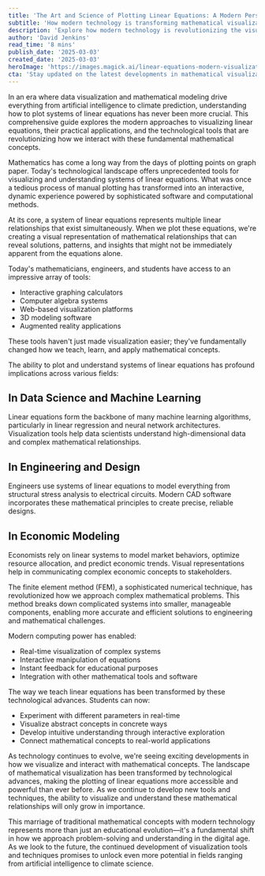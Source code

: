 ```yaml
---
title: 'The Art and Science of Plotting Linear Equations: A Modern Perspective on Mathematical Visualization'
subtitle: 'How modern technology is transforming mathematical visualization'
description: 'Explore how modern technology is revolutionizing the visualization of linear equations, transforming mathematical education and applications across various fields from AI to engineering. Learn about cutting-edge tools and techniques that are making mathematical concepts more accessible and powerful than ever before.'
author: 'David Jenkins'
read_time: '8 mins'
publish_date: '2025-03-03'
created_date: '2025-03-03'
heroImage: 'https://images.magick.ai/linear-equations-modern-visualization.jpg'
cta: 'Stay updated on the latest developments in mathematical visualization and technology. Follow us on LinkedIn for more insights into how modern tools are transforming education and industry applications.'
---
```


In an era where data visualization and mathematical modeling drive everything from artificial intelligence to climate prediction, understanding how to plot systems of linear equations has never been more crucial. This comprehensive guide explores the modern approaches to visualizing linear equations, their practical applications, and the technological tools that are revolutionizing how we interact with these fundamental mathematical concepts.

Mathematics has come a long way from the days of plotting points on graph paper. Today's technological landscape offers unprecedented tools for visualizing and understanding systems of linear equations. What was once a tedious process of manual plotting has transformed into an interactive, dynamic experience powered by sophisticated software and computational methods.

At its core, a system of linear equations represents multiple linear relationships that exist simultaneously. When we plot these equations, we're creating a visual representation of mathematical relationships that can reveal solutions, patterns, and insights that might not be immediately apparent from the equations alone.

Today's mathematicians, engineers, and students have access to an impressive array of tools:

- Interactive graphing calculators
- Computer algebra systems
- Web-based visualization platforms
- 3D modeling software
- Augmented reality applications

These tools haven't just made visualization easier; they've fundamentally changed how we teach, learn, and apply mathematical concepts.

The ability to plot and understand systems of linear equations has profound implications across various fields:

## In Data Science and Machine Learning

Linear equations form the backbone of many machine learning algorithms, particularly in linear regression and neural network architectures. Visualization tools help data scientists understand high-dimensional data and complex mathematical relationships.

## In Engineering and Design

Engineers use systems of linear equations to model everything from structural stress analysis to electrical circuits. Modern CAD software incorporates these mathematical principles to create precise, reliable designs.

## In Economic Modeling

Economists rely on linear systems to model market behaviors, optimize resource allocation, and predict economic trends. Visual representations help in communicating complex economic concepts to stakeholders.

The finite element method (FEM), a sophisticated numerical technique, has revolutionized how we approach complex mathematical problems. This method breaks down complicated systems into smaller, manageable components, enabling more accurate and efficient solutions to engineering and mathematical challenges.

Modern computing power has enabled:

- Real-time visualization of complex systems
- Interactive manipulation of equations
- Instant feedback for educational purposes
- Integration with other mathematical tools and software

The way we teach linear equations has been transformed by these technological advances. Students can now:

- Experiment with different parameters in real-time
- Visualize abstract concepts in concrete ways
- Develop intuitive understanding through interactive exploration
- Connect mathematical concepts to real-world applications

As technology continues to evolve, we're seeing exciting developments in how we visualize and interact with mathematical concepts. The landscape of mathematical visualization has been transformed by technological advances, making the plotting of linear equations more accessible and powerful than ever before. As we continue to develop new tools and techniques, the ability to visualize and understand these mathematical relationships will only grow in importance.

This marriage of traditional mathematical concepts with modern technology represents more than just an educational evolution—it's a fundamental shift in how we approach problem-solving and understanding in the digital age. As we look to the future, the continued development of visualization tools and techniques promises to unlock even more potential in fields ranging from artificial intelligence to climate science.